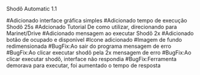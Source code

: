 Shodô Automatic 1.1

#Adicionado interface gráfica simples
#Adicionado tempo de execução Shodô 25s
#Adcionado Tutorial De como utilizar, direcionando para Marinet/Drive
#Adicionado mensagem ao executar Shodô 2x
#Adicionado botão de ocupado e disponivel
#Icone adicionado
#Imagem de fundo redimensionada 
#BugFix:Ao sair do programa mensagem de erro
#BugFix:Ao clicar executar shodô pela 2x mensagem de erro
#BugFix:Ao clicar executar shodô, interface não respondia
#BugFix:Ferramenta demorava para executar, foi aumentado o tempo de resposta
